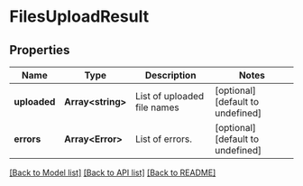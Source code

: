 
# FilesUploadResult

## Properties
Name | Type | Description | Notes
------------ | ------------- | ------------- | -------------
**uploaded** | **Array&lt;string&gt;** | List of uploaded file names | [optional] [default to undefined]
**errors** | **Array&lt;Error&gt;** | List of errors. | [optional] [default to undefined]



[[Back to Model list]](README.md#documentation-for-models) [[Back to API list]](README.md#documentation-for-api-endpoints) [[Back to README]](README.md)

